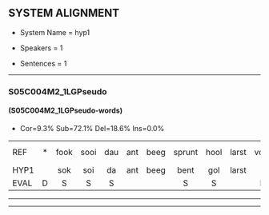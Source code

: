 
## SYSTEM ALIGNMENT

- System Name = hyp1

- Speakers = 1

- Sentences = 1

---

### S05C004M2_1LGPseudo

#### (S05C004M2_1LGPseudo-words)

- Cor=9.3%	Sub=72.1%	Del=18.6%	Ins=0.0%

|  |  |  |  |  |  |  |  |  |  |  |  |  |  |  |  |  |  |  |  |  |  |  |  |  |  |  |  |  |  |  |  |  |  |  |  |  |  |  |  |  |  |  |  |
|:--- |:---:|:---:|:---:|:---:|:---:|:---:|:---:|:---:|:---:|:---:|:---:|:---:|:---:|:---:|:---:|:---:|:---:|:---:|:---:|:---:|:---:|:---:|:---:|:---:|:---:|:---:|:---:|:---:|:---:|:---:|:---:|:---:|:---:|:---:|:---:|:---:|:---:|:---:|:---:|:---:|:---:|:---:|:---:|
| REF | * | fook | sooi | dau | ant | beeg | sprunt | hool | larst | vout | zwoei*(zou) | fam | rachts | vaap | sprieuw | keng | swoers | doer*(droeg) | plirt | jien | blard | guul | hoekt | neeuw*(meeuw) | noork | vid*(vind) | zans | leum | haans | spaai | *s | sjalt | heik*(hek) | *s | sank | roen | frijk | eem | schard | grek | dron | snaaf | stuid |
| HYP1 |  | sok | soi | da | ant | beeg | bent | gol | larst |  |  |  |  |  |  | valt | sa | fanrup | vep | bril | i | sprus | droog | dert | uhm | lar | g | holeo | noort | cint | zas | h | r | hold | hek | sant | ronfrijk | één | gart | ed | dron |  | tent |
| EVAL | D | S | S | S |  |  | S | S |  | D | D | D | D | D | D | S | S | S | S | S | S | S | S | S | S | S | S | S | S | S | S | S | S | S | S | S | S | S | S | S |  | D | S |
---

---
